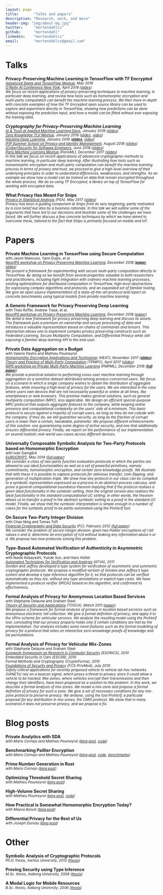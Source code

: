 ```yaml
---
layout: page
title:       "Talks and papers"
description: "Research, work, and more"
header-img: "img/about-bg.jpg"
twitter:     "mortendahlcs"
github:      "mortendahl"
linkedin:    "mortendahlcs"
email:       "mortendahlcs@gmail.com"
---
```


# Talks

<strong>Privacy-Preserving Machine Learning in TensorFlow with TF Encrypted</strong>
<br/><small><em>[Advanced Spark and TensorFlow Meetup](https://www.meetup.com/Advanced-Spark-and-TensorFlow-Meetup/events/255563631), May 2019</em></small>
<br/><small><em>[O'Reilly AI Conference New York](https://conferences.oreilly.com/artificial-intelligence/ai-ny/public/schedule/detail/76542), April 2019 ([slides](https://github.com/mortendahl/talks/blob/master/OReillyAI19-slides.pdf))</em></small>
<br/><small><em>We focus on recent applications of privacy-preserving techniques to machine learning, in particular deep learning, and review how tools such as homomorphic encryption and multi-party computation can benefit the machine learning process. We then more in-depth with concrete examples of how the TF Encrypted open source library can be used to explore and experiment directly in TensorFlow, showing how predictions can be done without exposing the prediction input, and how a model can be fitted without ever exposing the training data.</em></small>

<strong><em>Cryptography for Privacy-Preserving Machine Learning</em></strong>
<br/><small><em>[AI & Trust at Applied Machine Learning Days](https://www.appliedmldays.org/tracks/16), January 2019 ([slides](https://github.com/mortendahl/talks/blob/master/AMLD19-slides.pdf))</em></small>
<br/><small><em>[Zero Knowledge TLV Meetup](https://www.meetup.com/Zero-Knowledge-TLV/events/257367262/), January 2019 ([slides](https://github.com/mortendahl/talks/blob/master/ZKTLV19-slides.pdf), [video](https://www.youtube.com/watch?v=kiB882Gphlc&index=6&list=PLPBfQd03L-pEQPAWAVgCNd1imztlg0HcA))</em></small>
<br/><small><em>[Hacking Deep Learning](https://deep-learning.forms-wizard.co.il/), January 2019 (**[slides](https://github.com/mortendahl/talks/blob/master/HDL19-slides.pdf)**, [video](https://www.youtube.com/watch?v=KkJZgYPEkkA&list=PL8Vt-7cSFnw1dO9kc2_SQQRchzpQQDYXy&index=3))</em></small>
<br/><small><em>[IFIP Summer School on Privacy and Identity Management](https://www.ifip-summerschool.org/), August 2018 ([slides](https://github.com/mortendahl/talks/blob/master/IFIP18-slides.pdf))</em></small>
<br/><small><em>[(Cyber)Security for Software Engineers](https://www.meetup.com/Security-in-the-cloud/events/250842210/), June 2018 ([slides](https://github.com/mortendahl/talks/raw/master/ParisCybersecurity18-slides.pdf))</em></small>
<br/><small><em>[Paris Machine Learning Meetup](https://www.meetup.com/Paris-Machine-learning-applications-group/events/241149337/) (ParisML), December 2017 ([slides](https://github.com/mortendahl/talks/raw/master/ParisML17.pdf))</em></small>
<br/><small><em>In this talk we focus on recent applications of advanced cryptographic methods to machine learning, in particular deep learning. After illustrating how tools such as homomorphic encryption and multi-party computation can benefit the machine learning process in terms of privacy and trust, we proceed to give a high-level overview of their underlying principles in order to understand differences, weaknesses, and strengths. As an example we show how a model can be trained on data that remain encrypted throughout the whole process. We do so using TF Encrypted, a library on top of TensorFlow for working with encrypted data.</em></small>

<strong>What Privacy Has Meant For Snips</strong>
<br/><small><em>[Privacy in Statistical Analysis](http://wwwf.imperial.ac.uk/~nadams/events/ic-rss2017/ic-rss2017.html) (PSA), May 2017 ([slides](https://github.com/mortendahl/talks/raw/master/PSA17-slides.pdf))</em></small>
<br/><small><em>Privacy has been a guiding component at Snips from its very beginning, partly motivated by a core belief but also by a business rationale. In this talk we will outline some of the arguments that have led to our decisions and illustrate some of the challenges we have faced. We will further discuss a few concrete techniques by which we have aimed to overcome these, tailored to the fact that Snips is primarily focused on mobile and IoT.</em></small>

# Papers

<strong>Private Machine Learning in TensorFlow using Secure Computation</strong>
<br/><small>with  Jason Mancuso, Yann Dupis, et al.</small>
<br/><small><em>[NeurIPS workshop on Privacy Preserving Machine Learning](https://ppml-workshop.github.io/ppml/), December 2018 (**[paper](https://arxiv.org/abs/1810.08130)**, [slides](https://github.com/mortendahl/talks/raw/master/PPML18-slides.pdf))</em></small>
<br/><small><em>We present a framework for experimenting with secure multi-party computation directly in TensorFlow. By doing so we benefit from several properties valuable to both researchers and practitioners, including tight integration with ordinary machine learning processes, existing optimizations for distributed computation in TensorFlow, high-level abstractions for expressing complex algorithms and protocols, and an expanded set of familiar tooling. We give an open source implementation of a state-of-the-art protocol and report on concrete benchmarks using typical models from private machine learning.</em></small>

<strong>A Generic Framework for Privacy Preserving Deep Learning</strong>
<br/><small>with Theo Ryffel, Andrew Trask, et al.</small>
<br/><small><em>[NeurIPS workshop on Privacy Preserving Machine Learning](https://ppml-workshop.github.io/ppml/), December 2018 ([paper](https://arxiv.org/abs/1811.04017))</em></small>
<br/><small><em>We detail a new framework for privacy preserving deep learning and discuss its assets. The framework puts a premium on ownership and secure processing of data and introduces a valuable representation based on chains of commands and tensors. This abstraction allows one to implement complex privacy preserving constructs such as Federated Learning, Secure Multiparty Computation, and Differential Privacy while still exposing a familiar deep learning API to the end-user.</em></small>

<strong>Private Data Aggregation on a Budget</strong>
<br/><small>with Valerio Pastro and Mathieu Poumeyrol</small>
<br/><small><em>[Homomorphic Encryption Applications and Technology](https://heat-project.eu/finalworkshop/) (HEAT), November 2017 (**[slides](https://github.com/mortendahl/talks/raw/master/HEAT17-slides.pdf)**)</em></small>
<br/><small><em>[Theory and Practice of Multi-Party Computation](http://www.multipartycomputation.com/tpmpc-2017) (TPMPC), April 2017 ([slides](https://github.com/mortendahl/talks/raw/master/TPMPC17-slides.pdf))</em></small>
<br/><small><em>[NIPS workshop on Private Multi-Party Machine Learning](https://pmpml.github.io/PMPML16/) (PMPML), December 2016 (**[full paper](https://eprint.iacr.org/2017/643)**)</em></small>
<br/><small><em>We provide a practical solution to performing cross-user machine learning through aggregation on a sensitive dataset distributed among privacy-concerned users. We focus on a scenario in which a single company wishes to obtain the distribution of aggregate features, while ensuring a high level of privacy for the users. We are interested in the case where users own devices that are not necessarily powerful or online at all times, like smartphones or web browsers. This premise makes general solutions, such as general multiparty computation (MPC), less applicable. We design an efficient special-purpose MPC protocol that outputs aggregate features to the company, while keeping online presence and computational complexity on the users’ side at a minimum. This basic protocol is secure against a majority of corrupt users, as long as they do not collude with the company. If they do, we still guarantee security, as long as the fraction of corrupt users is lower than a certain, tweakable, parameter. We propose different enhancements of this solution: one guaranteeing some degree of active security, and one that additionally ensures differential privacy. Finally, we report on the performance of our implementation on several realistic real-world use-cases across different devices.</em></small>

<strong>Universally Composable Symbolic Analysis for Two-Party Protocols based on Homomorphic Encryption</strong>
<br/><small>with Ivan Damgård</small>
<br/><small><em>[EUROCRYPT](http://ec14.compute.dtu.dk/), May 2014 ([full paper](https://eprint.iacr.org/2013/296))</em></small>
<br/><small><em>We consider a class of two-party function evaluation protocols in which the parties are allowed to use ideal functionalities as well as a set of powerful primitives, namely commitments, homomorphic encryption, and certain zero-knowledge proofs. We illustrate that with these it is possible to capture protocols for oblivious transfer, coin-flipping, and generation of multiplication-triple.
We show how any protocol in our class can be compiled to a symbolic representation expressed as a process in an abstract process calculus, and prove a general computational soundness theorem implying that if the protocol realises a given ideal functionality in the symbolic setting, then the original version also realises the ideal functionality in the standard computational UC setting. In other words, the theorem allows us to transfer a proof in the abstract symbolic setting to a proof in the standard UC model. Finally, we show that the symbolic interpretation is simple enough in a number of cases for the symbolic proof to be partly automated using the ProVerif tool.</em></small>

<strong>On Secure Two-Party Integer Division</strong>
<br/><small>with Chao Ning and Tomas Toft</small>
<br/><small><em>[Financial Cryptography and Data Security](https://fc12.ifca.ai/) (FC), February 2012 ([full paper](https://eprint.iacr.org/2012/164))</em></small>
<br/><small><em>We consider the problem of secure integer division: given two Paillier encryptions of l-bit values n and d, determine an encryption of n/d without leaking any information about n or d. We propose two new protocols solving this problem.</em></small>

<strong>Type-Based Automated Verification of Authenticity in Asymmetric Cryptographic Protocols</strong>
<br/><small>with Naoki Kobayashi, Yunde Sun, and Hans Hüttel</small>
<br/><small><em>[Automated Technology for Verification and Analysis](https://link.springer.com/conference/atva) (ATVA), 2011</em></small>
<br/><small><em>Gordon and Jeffrey developed a type system for verification of asymmetric and symmetric cryptographic protocols. We propose a modified version of Gordon and Jeffrey’s type system and develop a type inference algorithm for it, so that protocols can be verified automatically as they are, without any type annotations or explicit type casts. We have implemented a protocol verifier SPICA2 based on the algorithm, and confirmed its effectiveness.</em></small>

<strong>Formal Analysis of Privacy for Anonymous Location Based Services</strong>
<br/><small>with Stéphanie Delaune and Graham Steel</small>
<br/><small><em>[Theory of Security and Applications](https://www.springer.com/us/book/9783642273742) (TOSCA), March 2011 ([paper](http://www.lsv.fr/Publis/PAPERS/PDF/DDS-tosca11.pdf))</em></small>
<br/><small><em>We propose a framework for formal analysis of privacy in location based services such as anonymous electronic toll collection. We give a formal definition of privacy, and apply it to the VPriv scheme for vehicular services. We analyse the resulting model using the ProVerif tool, concluding that our privacy property holds only if certain conditions are met by the implementation. Our analysis includes some novel features such as the formal modelling of privacy for a protocol that relies on interactive zero-knowledge proofs of knowledge and list permutations.</em></small>

<strong>Formal Analysis of Privacy for Vehicular Mix-Zones</strong>
<br/><small>with Stéphanie Delaune and Graham Steel</small>
<br/><small><em>[European Symposium on Research in Computer Security](https://dblp.uni-trier.de/db/conf/esorics/esorics2010.html) (ESORICS), 2010</em></small>
<br/><small><em>Embedded Security in Cars (ESCAR), 2010</em></small>
<br/><small><em>Formal Methods and Cryptography (CryptoForma), 2010</em></small>
<br/><small><em>[Foundations of Security and Privacy](http://www.floc-conference.org/FCS-PrivMod-home.html) (FCS-PrivMod), July 2010</em></small>
<br/><small><em>Safety critical applications for recently proposed vehicle to vehicle ad-hoc networks (VANETs) rely on a beacon signal, which poses a threat to privacy since it could allow a vehicle to be tracked. Mix-zones, where vehicles encrypt their transmissions and then change their identifiers, have been proposed as a solution to this problem. In this work, we describe a formal analysis of mix-zones. We model a mix-zone and propose a formal definition of privacy for such a zone. We give a set of necessary conditions for any mix-zone protocol to preserve privacy. We analyse, using the tool ProVerif, a particular proposal for key distribution in mix-zones, the CMIX protocol. We show that in many scenarios it does not preserve privacy, and we propose a fix.</em></small>

# Blog posts

<strong>Private Analytics with SDA</strong>
<br/><small><em>with Mario Cornejo and Mathieu Poumeyrol ([blog post](https://medium.com/snips-ai/private-analytics-with-sda-d98a0251ab32), [code](https://github.com/snipsco/sda))</em></small>

<strong>Benchmarking Paillier Encryption</strong>
<br/><small><em>with Mario Cornejo and Mathieu Poumeyrol ([blog post](https://medium.com/snips-ai/benchmarking-paillier-encryption-15631a0b5ad8), [code](https://github.com/mortendahl/rust-paillier), [benchmarks](https://github.com/mortendahl/paillier-libraries-benchmarks))</em></small>

<strong>Prime Number Generation in Rust</strong>
<br/><small><em>with Mario Cornejo ([blog post](https://medium.com/snips-ai/prime-number-generation-2a02f28508ff))</em></small>

<strong>Optimizing Threshold Secret Sharing</strong>
<br/><small><em>with Mathieu Poumeyrol ([blog post](https://medium.com/snips-ai/optimizing-threshold-secret-sharing-c877901231e5))</em></small>

<strong>High-Volume Secret Sharing</strong>
<br/><small><em>with Mathieu Poumeyrol ([blog post](https://medium.com/snips-ai/high-volume-secret-sharing-2e7dc5b41e9a), [code](https://github.com/mortendahl/rust-threshold-secret-sharing))</em></small>

<strong>How Practical is Somewhat Homomorphic Encryption Today?</strong>
<br/><small><em>with Maeva Benoit ([blog post](https://medium.com/snips-ai/how-practical-is-somewhat-homomorphic-encryption-today-6818d1c6f7f6))</em></small>

<strong>Differential Privacy for the Rest of Us</strong>
<br/><small><em>with Joseph Dureau ([blog post](https://medium.com/snips-ai/differential-privacy-for-the-rest-of-us-665e053cec17))</em></small>

# Other

<strong>Symbolic Analysis of Cryptographic Protocols</strong>
<br/><small><em>Ph.D. thesis, Aarhus University, 2013 ([thesis](https://github.com/mortendahl/talks/raw/master/PhD-thesis.pdf))</em></small>

<strong>Proving Security using Type Inference</strong>
<br/><small><em>M.Sc. thesis, Aalborg University, 2008 ([thesis](https://github.com/mortendahl/talks/raw/master/MSc-thesis.pdf))</em></small>

<strong>A Modal Logic for Mobile Resources</strong>
<br/><small><em>B.Sc. thesis, Aalborg University, 2006 ([thesis](https://github.com/mortendahl/talks/raw/master/BSc-thesis.pdf))</em></small>
